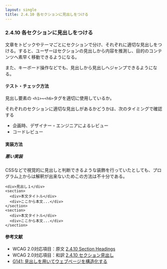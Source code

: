 ```yaml
---
layout: single
title: 2.4.10 各セクションに見出しをつける
---
```


### 2.4.10 各セクションに見出しをつける

文章をトピックやテーマごとにセクションで分け、それぞれに適切な見出しをつける。すると、ユーザーはセクションの見出しから内容を推測し、目的のコンテンツへ素早く移動できるようになる。

また、キーボード操作などでも、見出しから見出しへジャンプできるようになる。

#### テスト・チェック方法

見出し要素の `<h1>`~`<h6>`タグを適切に使用しているか。

それぞれのセクションに適切な見出しがあるかどうかは、次のタイミングで確認する

- 企画時、デザイナー・エンジニアによるレビュー
- コードレビュー

#### 実装方法

##### 悪い実装

CSSなどで視覚的に見出しと判断できるような装飾を行っていたとしても、プログラム上からは解釈が出来ないためこの方法は不十分である。

```
<div>見出し１</div>
<section>
  <div>本文タイトル</div>
  <div>ここから本文...</div>
</section>
<section>
  <div>本文タイトル</div>
  <div>ここから本文...</div>
</section>
```

#### 参考文献

- WCAG 2.0対応項目：原文 [2.4.10 Section Headings](https://www.w3.org/TR/UNDERSTANDING-WCAG20/navigation-mechanisms-headings.html)
- WCAG 2.0対応項目：和訳 [2.4.10 セクション見出し](https://waic.jp/docs/UNDERSTANDING-WCAG20/navigation-mechanisms-headings.html)
- [G141: 見出しを用いてウェブページを構造化する](https://waic.jp/docs/WCAG-TECHS/G141.html)
